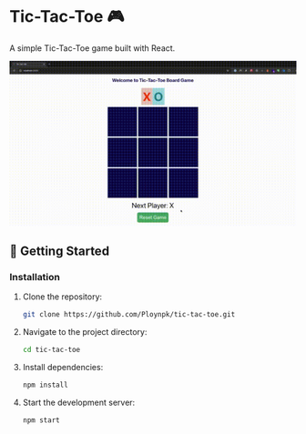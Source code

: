 # Tic-Tac-Toe 🎮

A simple Tic-Tac-Toe game built with React.

![Tic-Tac-Toe Demo](public/gamepage.gif)

## 🚀 Getting Started

### Installation
1. Clone the repository:
    ```sh
   git clone https://github.com/Ploynpk/tic-tac-toe.git
    ```

2. Navigate to the project directory:

    ```sh
    cd tic-tac-toe
    ```

3. Install dependencies:

    ```sh
    npm install
    ```

4. Start the development server:
    ```sh
    npm start
    ```
